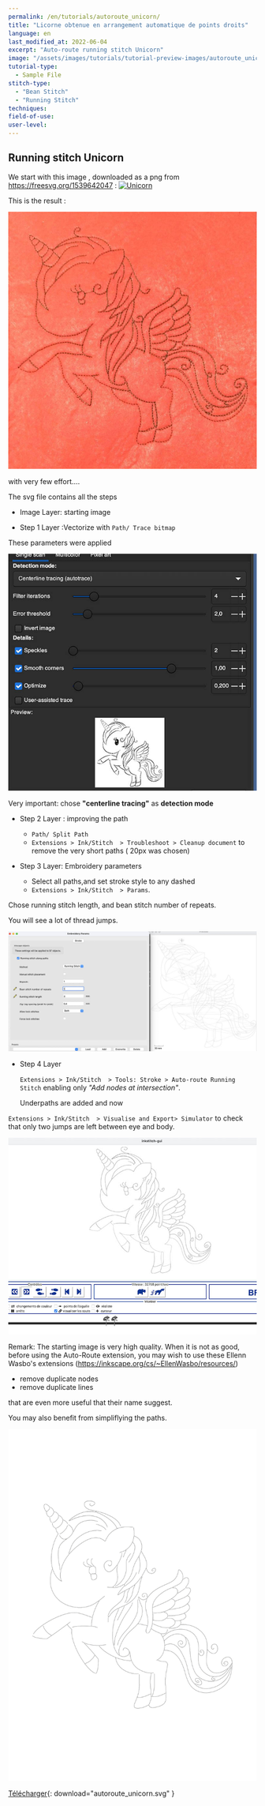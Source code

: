 ```yaml
---
permalink: /en/tutorials/autoroute_unicorn/
title: "Licorne obtenue en arrangement automatique de points droits"
language: en
last_modified_at: 2022-06-04
excerpt: "Auto-route running stitch Unicorn"
image: "/assets/images/tutorials/tutorial-preview-images/autoroute_unicorn.jpg"
tutorial-type:
  - Sample File
stitch-type:
  - "Bean Stitch"
  - "Running Stitch"
techniques:
field-of-use:
user-level:
---
```








## Running stitch Unicorn
We start with this image , downloaded as a png from https://freesvg.org/1539642047 :
<a title="Public Domain" href="https://freesvg.org/1539642047"><img width="512" alt="Unicorn" src="https://freesvg.org/img/1539642047.png"></a>

This is the result :

![Brodée](/assets/images/tutorials/tutorial-preview-images/autoroute_unicorn.jpg)

with very few effort....

The svg file contains all the steps




- Image Layer: starting image


- Step 1 Layer :Vectorize with `Path/ Trace bitmap` 


These parameters were applied

![Paramètres](/assets/images/tutorials/autoroute/autoroute_unicorn_parameters_en.jpg)

Very important: chose **"centerline tracing"** as **detection mode**

- Step 2  Layer : improving the path
  - `Path/ Split Path` 
  -   `Extensions > Ink/Stitch  > Troubleshoot > Cleanup document` to remove the very short paths ( 20px was chosen)

 
- Step 3 Layer: Embroidery parameters
  - Select all paths,and set stroke style to any dashed
  -  `Extensions > Ink/Stitch  > Params`. 

Chose running stitch length, and bean stitch number of  repeats.




You will see a lot of thread jumps.

![Jumps](/assets/images/tutorials/autoroute/autoroute_unicorn_embroidery_params_en.jpg)


- Step 4 Layer
  
  `Extensions > Ink/Stitch  > Tools: Stroke > Auto-route Running Stitch` enabling only *"Add nodes at intersection"*.
  
  Underpaths are added and now 
  
`Extensions > Ink/Stitch  > Visualise and Export> Simulator` to check that only two jumps are left between eye and body.
   
   ![No Jump](/assets/images/tutorials/autoroute/autoroute_unicorn_embroidery_preview.jpg)
 

Remark: The starting image is very high quality. When it is not as good, before using the Auto-Route extension, you may wish to use these  Ellenn Wasbo's 
extensions  (https://inkscape.org/cs/~EllenWasbo/resources/)
- remove duplicate nodes
- remove duplicate lines

that are even more useful that their name suggest.

You may also benefit from simpliflying the paths.


![SVG](/assets/images/tutorials/samples/autoroute_unicorn.svg)




[Télécharger](/assets/images/tutorials/samples/autoroute_unicorn.svg){: download="autoroute_unicorn.svg" }
